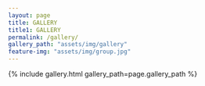 ```yaml
---
layout: page
title: GALLERY
title1: GALLERY
permalink: /gallery/
gallery_path: "assets/img/gallery"
feature-img: "assets/img/group.jpg"
---
```





{% include gallery.html gallery_path=page.gallery_path %}